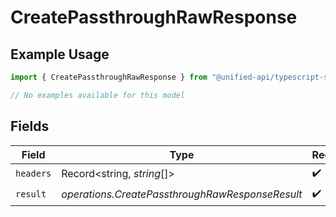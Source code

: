 # CreatePassthroughRawResponse

## Example Usage

```typescript
import { CreatePassthroughRawResponse } from "@unified-api/typescript-sdk/sdk/models/operations";

// No examples available for this model
```

## Fields

| Field                                           | Type                                            | Required                                        | Description                                     |
| ----------------------------------------------- | ----------------------------------------------- | ----------------------------------------------- | ----------------------------------------------- |
| `headers`                                       | Record<string, *string*[]>                      | :heavy_check_mark:                              | N/A                                             |
| `result`                                        | *operations.CreatePassthroughRawResponseResult* | :heavy_check_mark:                              | N/A                                             |